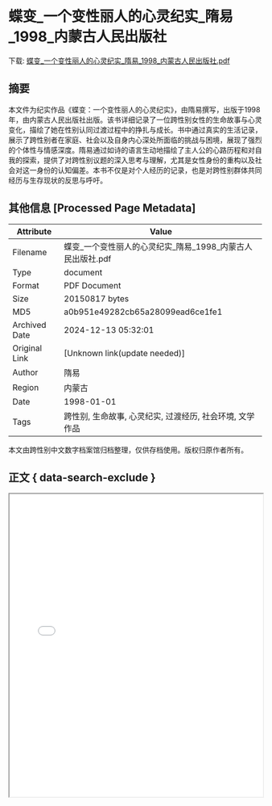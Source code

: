 # 蝶变_一个变性丽人的心灵纪实_隋易_1998_内蒙古人民出版社

<!-- tcd_download_link -->
下载: <a href="../蝶变_一个变性丽人的心灵纪实_隋易_1998_内蒙古人民出版社.pdf" download>蝶变_一个变性丽人的心灵纪实_隋易_1998_内蒙古人民出版社.pdf</a>
<!-- tcd_download_link_end -->

## 摘要

<!-- tcd_abstract -->
本文件为纪实作品《蝶变：一个变性丽人的心灵纪实》，由隋易撰写，出版于1998年，由内蒙古人民出版社出版。该书详细记录了一位跨性别女性的生命故事与心灵变化，描绘了她在性别认同过渡过程中的挣扎与成长。书中通过真实的生活记录，展示了跨性别者在家庭、社会以及自身内心深处所面临的挑战与困境，展现了强烈的个体性与情感深度。隋易通过如诗的语言生动地描绘了主人公的心路历程和对自我的探索，提供了对跨性别议题的深入思考与理解，尤其是女性身份的重构以及社会对这一身份的认知偏差。本书不仅是对个人经历的记录，也是对跨性别群体共同经历与生存现状的反思与呼吁。

<!-- tcd_abstract_end -->

## 其他信息 [Processed Page Metadata]

| Attribute       | Value                                  |
|-----------------|----------------------------------------|
| Filename        | 蝶变_一个变性丽人的心灵纪实_隋易_1998_内蒙古人民出版社.pdf                             |
| Type            | document                                 |
| Format          | PDF Document                               |
| Size            | 20150817 bytes                           |
| MD5             | a0b951e49282cb65a28099ead6ce1fe1                                  |
| Archived Date   | 2024-12-13 05:32:01                             |
| Original Link   | [Unknown link(update needed)]                         |
| Author          | 隋易                               |
| Region          | 内蒙古                               |
| Date            | 1998-01-01                                 |
| Tags            | 跨性别, 生命故事, 心灵纪实, 过渡经历, 社会环境, 文学作品                                 |

本文由跨性别中文数字档案馆归档整理，仅供存档使用。版权归原作者所有。


## 正文 { data-search-exclude }

<!-- tcd_main_text -->
<iframe src="../蝶变_一个变性丽人的心灵纪实_隋易_1998_内蒙古人民出版社.pdf" width="100%" height="600px">
    <p>无法显示PDF，请下载查看。</p>
</iframe>
<!-- tcd_main_text_end -->

